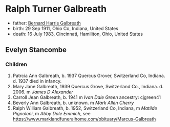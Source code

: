 # Ralph Turner Galbreath

- father: [Bernard Harris Galbreath](galbreath-bernard-harris-1889.md)
- birth: 29 Sep 1911, Ohio Co, Indiana, United States
- death: 16 July 1983, Cincinnati, Hamiliton, Ohio, United States

## Evelyn Stancombe

### Children

1. Patrcia Ann Galbreath, b. 1937 Quercus Grover, Switzerland Co, Indiana. d. 1937  died in infancy.
2. Mary Jane Galbreath, 1939  Quercus Grove, Switzerland Co., Indiana. d. 2006. m *James D Alexander*
3. Carroll Jean Galbreath, b. 1941 m *Ivan Dale Green*    ancestry: cjgreen41
4. Beverly Ann Galbreath, b. unknown. m *Mark Allen Cherry*
5. Ralph William Galbreath, b. 1952, Switzerland Co, Indiana, m *Matilde Pignoloni*,  m *Abby Dale Emmich*, see https://www.marklandfuneralhome.com/obituary/Marcus-Galbreath
